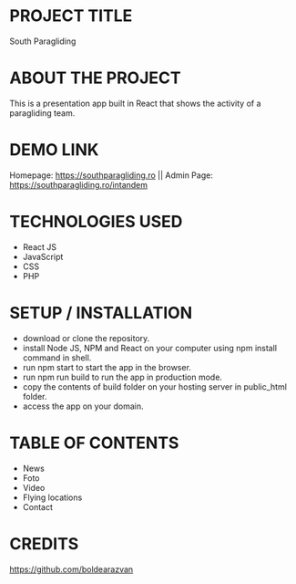 # PROJECT TITLE
South Paragliding

# ABOUT THE PROJECT
This is a presentation app built in React that shows the activity of a paragliding team. 

# DEMO LINK
Homepage: https://southparagliding.ro 
 ||
Admin Page: https://southparagliding.ro/intandem

# TECHNOLOGIES USED
- React JS
- JavaScript
- CSS
- PHP

# SETUP / INSTALLATION
- download or clone the repository.
- install Node JS, NPM and React on your computer using npm install command in shell. 
- run npm start to start the app in the browser.
- run npm run build to run the app in production mode.
- copy the contents of build folder on your hosting server in public_html folder.
- access the app on your domain.

# TABLE OF CONTENTS
- News
- Foto 
- Video
- Flying locations
- Contact

# CREDITS
https://github.com/boldearazvan